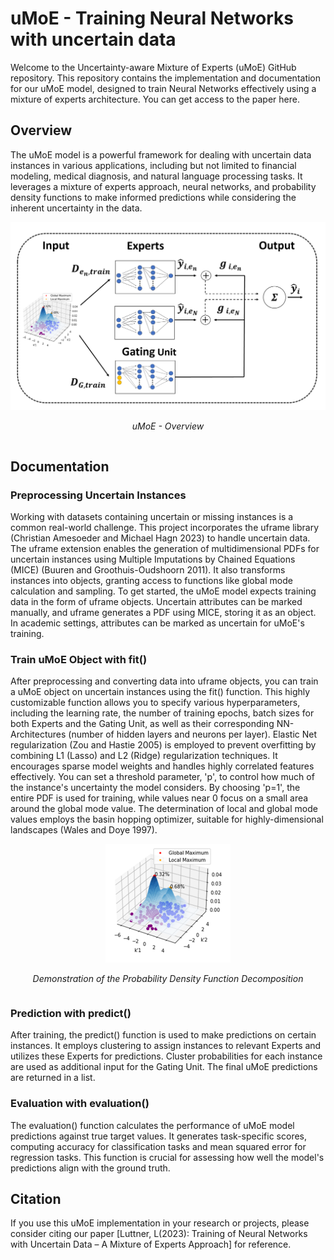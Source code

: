 # uMoE - Training Neural Networks with uncertain data

Welcome to the Uncertainty-aware Mixture of Experts (uMoE) GitHub repository. This repository contains the implementation and documentation for our uMoE model, designed to train Neural Networks effectively using a mixture of experts architecture.
You can get access to the paper here.

## Overview

The uMoE model is a powerful framework for dealing with uncertain data instances in various applications, including but not limited to financial modeling, medical diagnosis, and natural language processing tasks. It leverages a mixture of experts approach, neural networks, and probability density functions to make informed predictions while considering the inherent uncertainty in the data.



<div style="display: flex; justify-content: center; align-items: center;">
  <div style="text-align:center;">
    <img src="Images/uMoE_Architecture.png" alt="Documentation" width="600">
    <p style="font-style:italic;">uMoE - Overview</p>
  </div>
</div>

## Documentation
### Preprocessing Uncertain Instances
Working with datasets containing uncertain or missing instances is a common real-world challenge. This project incorporates the uframe library (Christian Amesoeder and Michael Hagn 2023) to handle uncertain data. The uframe extension enables the generation of multidimensional PDFs for uncertain instances using Multiple Imputations by Chained Equations (MICE) (Buuren and Groothuis-Oudshoorn 2011). It also transforms instances into objects, granting access to functions like global mode calculation and sampling. To get started, the uMoE model expects training data in the form of uframe objects. Uncertain attributes can be marked manually, and uframe generates a PDF using MICE, storing it as an object. In academic settings, attributes can be marked as uncertain for uMoE's training.

### Train uMoE Object with fit()
After preprocessing and converting data into uframe objects, you can train a uMoE object on uncertain instances using the fit() function. This highly customizable function allows you to specify various hyperparameters, including the learning rate, the number of training epochs, batch sizes for both Experts and the Gating Unit, as well as their corresponding NN-Architectures (number of hidden layers and neurons per layer). Elastic Net regularization (Zou and Hastie 2005) is employed to prevent overfitting by combining L1 (Lasso) and L2 (Ridge) regularization techniques. It encourages sparse model weights and handles highly correlated features effectively. You can set a threshold parameter, 'p', to control how much of the instance's uncertainty the model considers. By choosing 'p=1', the entire PDF is used for training, while values near 0 focus on a small area around the global mode value. The determination of local and global mode values employs the basin hopping optimizer, suitable for highly-dimensional landscapes (Wales and Doye 1997).

<div style="display: flex; justify-content: center; align-items: center;">
  <div style="text-align:center;">
    <img src="Images/LocalMode.png" alt="Documentation" width="200">
    <p style="font-style:italic;">Demonstration of the Probability Density Function Decomposition</p>
  </div>
</div>

### Prediction with predict()
After training, the predict() function is used to make predictions on certain instances. It employs clustering to assign instances to relevant Experts and utilizes these Experts for predictions. Cluster probabilities for each instance are used as additional input for the Gating Unit. The final uMoE predictions are returned in a list.

### Evaluation with evaluation()
The evaluation() function calculates the performance of uMoE model predictions against true target values. It generates task-specific scores, computing accuracy for classification tasks and mean squared error for regression tasks. This function is crucial for assessing how well the model's predictions align with the ground truth.


## Citation

If you use this uMoE implementation in your research or projects, please consider citing our paper [Luttner, L(2023): Training of Neural Networks with Uncertain Data – A Mixture of Experts Approach] for reference.



